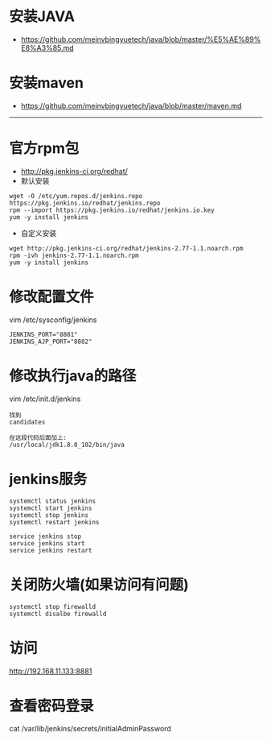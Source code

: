 # 安装JAVA
- https://github.com/meinvbingyuetech/java/blob/master/%E5%AE%89%E8%A3%85.md
# 安装maven
- https://github.com/meinvbingyuetech/java/blob/master/maven.md
-----------------
# 官方rpm包
- http://pkg.jenkins-ci.org/redhat/
- 默认安装
```
wget -O /etc/yum.repos.d/jenkins.repo https://pkg.jenkins.io/redhat/jenkins.repo
rpm --import https://pkg.jenkins.io/redhat/jenkins.io.key
yum -y install jenkins
```
- 自定义安装
```
wget http://pkg.jenkins-ci.org/redhat/jenkins-2.77-1.1.noarch.rpm
rpm -ivh jenkins-2.77-1.1.noarch.rpm
yum -y install jenkins
```

# 修改配置文件
vim /etc/sysconfig/jenkins
```
JENKINS_PORT="8881"
JENKINS_AJP_PORT="8882"
```

# 修改执行java的路径
vim /etc/init.d/jenkins
```
找到
candidates

在这段代码后面加上:
/usr/local/jdk1.8.0_102/bin/java
```

# jenkins服务
```
systemctl status jenkins
systemctl start jenkins
systemctl stop jenkins
systemctl restart jenkins

service jenkins stop
service jenkins start
service jenkins restart
```

# 关闭防火墙(如果访问有问题)
```
systemctl stop firewalld
systemctl disalbe firewalld
```

# 访问
http://192.168.11.133:8881

# 查看密码登录
cat /var/lib/jenkins/secrets/initialAdminPassword

